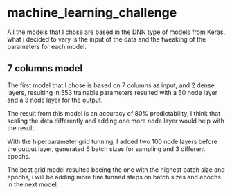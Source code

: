 # machine_learning_challenge

All the models that I chose are based in the DNN type of models from Keras, what i decided to vary is the input of the data and the tweaking of the parameters for each model. 

## 7 columns model

The first model that I chose is based on 7 columns as input, and 2 dense layers, resulting in 553 trainable parameters resulted with a 50 node layer and a 3 node layer for the output.

The result from this model is an accuracy of 80% predictability, I think that scaling the data differently and adding one more node layer would help with the result.

With the hiperparameter grid tunning, I added two 100 node layers before the output layer, generated 6 batch sizes for sampling and 3 different epochs.

The best grid model resulted beeing the one with the highest batch size and epochs, i will be adding more fine tunned steps on batch sizes and epochs in the next model. 

